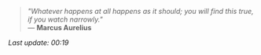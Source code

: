 > _"Whatever happens at all happens as it should; you will find this true, if you watch narrowly."_  
> — **Marcus Aurelius**

*Last update: 00:19*
